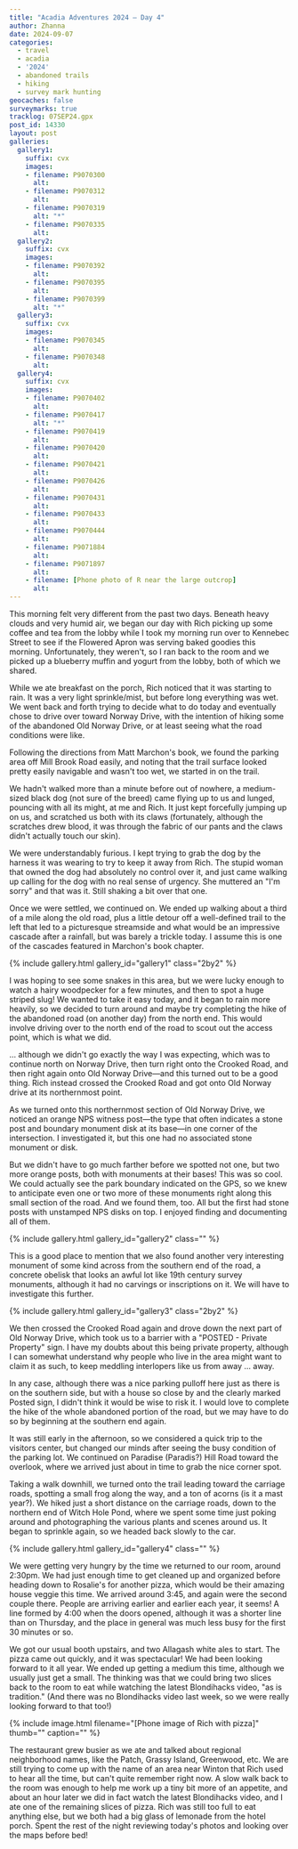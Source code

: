 ```yaml
---
title: "Acadia Adventures 2024 – Day 4"
author: Zhanna
date: 2024-09-07
categories: 
  - travel
  - acadia
  - '2024'
  - abandoned trails
  - hiking
  - survey mark hunting
geocaches: false
surveymarks: true
tracklog: 07SEP24.gpx
post_id: 14330
layout: post
galleries:
  gallery1:
    suffix: cvx
    images:
    - filename: P9070300
      alt:        
    - filename: P9070312
      alt: 
    - filename: P9070319
      alt: "*"        
    - filename: P9070335
      alt:   
  gallery2:
    suffix: cvx
    images:
    - filename: P9070392
      alt:        
    - filename: P9070395
      alt: 
    - filename: P9070399
      alt: "*"          
  gallery3:
    suffix: cvx
    images:
    - filename: P9070345
      alt:        
    - filename: P9070348
      alt:       
  gallery4:
    suffix: cvx
    images:
    - filename: P9070402
      alt:        
    - filename: P9070417
      alt: "*"   
    - filename: P9070419
      alt:        
    - filename: P9070420
      alt:  
    - filename: P9070421
      alt:        
    - filename: P9070426
      alt:  
    - filename: P9070431
      alt:        
    - filename: P9070433
      alt:  
    - filename: P9070444
      alt:        
    - filename: P9071884
      alt:     
    - filename: P9071897
      alt:     
    - filename: [Phone photo of R near the large outcrop]
      alt:                
---
```


This morning felt very different from the past two days. Beneath heavy clouds and very humid air, we began our day with Rich picking up some coffee and tea from the lobby while I took my morning run over to Kennebec Street to see if the Flowered Apron was serving baked goodies this morning. Unfortunately, they weren't, so I ran back to the room and we picked up a blueberry muffin and yogurt from the lobby, both of which we shared.

While we ate breakfast on the porch, Rich noticed that it was starting to rain. It was a very light sprinkle/mist, but before long everything was wet. We went back and forth trying to decide what to do today and eventually chose to drive over toward Norway Drive, with the intention of hiking some of the abandoned Old Norway Drive, or at least seeing what the road conditions were like.

Following the directions from Matt Marchon's book, we found the parking area off Mill Brook Road easily, and noting that the trail surface looked pretty easily navigable and wasn't too wet, we started in on the trail. 

We hadn't walked more than a minute before out of nowhere, a medium-sized black dog (not sure of the breed) came flying up to us and lunged, pouncing with all its might, at me and Rich. It just kept forcefully jumping up on us, and scratched us both with its claws (fortunately, although the scratches drew blood, it was through the fabric of our pants and the claws didn't actually touch our skin). 

We were understandably furious. I kept trying to grab the dog by the harness it was wearing to try to keep it away from Rich. The stupid woman that owned the dog had absolutely no control over it, and just came walking up calling for the dog with no real sense of urgency. She muttered an "I'm sorry" and that was it. Still shaking a bit over that one.

Once we were settled, we continued on. We ended up walking about a third of a mile along the old road, plus a little detour off a well-defined trail to the left that led to a picturesque streamside and what would be an impressive cascade after a rainfall, but was barely a trickle today. I assume this is one of the cascades featured in Marchon's book chapter. 

{% include gallery.html gallery_id="gallery1" class="2by2" %}

I was hoping to see some snakes in this area, but we were lucky enough to watch a hairy woodpecker for a few minutes, and then to spot a huge striped slug! We wanted to take it easy today, and it began to rain more heavily, so we decided to turn around and maybe try completing the hike of the abandoned road (on another day) from the north end. This would involve driving over to the north end of the road to scout out the access point, which is what we did. 

... although we didn't go exactly the way I was expecting, which was to continue north on Norway Drive, then turn right onto the Crooked Road, and then right again onto Old Norway Drive—and this turned out to be a good thing. Rich instead crossed the Crooked Road and got onto Old Norway drive at its northernmost point.

As we turned onto this northernmost section of Old Norway Drive, we noticed an orange NPS witness post—the type that often indicates a stone post and boundary monument disk at its base—in one corner of the intersection. I investigated it, but this one had no associated stone monument or disk.

But we didn't have to go much farther before we spotted not one, but two more orange posts, both with monuments at their bases! This was so cool. We could actually see the park boundary indicated on the GPS, so we knew to anticipate even one or two more of these monuments right along this small section of the road. And we found them, too.  All but the first had stone posts with unstamped NPS disks on top. I enjoyed finding and documenting all of them.

{% include gallery.html gallery_id="gallery2" class="" %}

This is a good place to mention that we also found another very interesting monument of some kind across from the southern end of the road, a concrete obelisk that looks an awful lot like 19th century survey monuments, although it had no carvings or inscriptions on it. We will have to investigate this further.

{% include gallery.html gallery_id="gallery3" class="2by2" %}

We then crossed the Crooked Road again and drove down the next part of Old Norway Drive, which took us to a barrier with a "POSTED - Private Property" sign. I have my doubts about this being private property, although I can somewhat understand why people who live in the area might want to claim it as such, to keep meddling interlopers like us from away ... away. 

In any case, although there was a nice parking pulloff here just as there is on the southern side, but with a house so close by and the clearly marked Posted sign, I didn't think it would be wise to risk it. I would love to complete the hike of the whole abandoned portion of the road, but we may have to do so by beginning at the southern end again.

It was still early in the afternoon, so we considered a quick trip to the visitors center, but changed our minds after seeing the busy condition of the parking lot. We continued on Paradise (Paradis?) Hill Road toward the overlook, where we arrived just about in time to grab the nice corner spot. 

Taking a walk downhill, we turned onto the trail leading toward the carriage roads, spotting a small frog along the way, and a ton of acorns (is it a mast year?). We hiked just a short distance on the carriage roads, down to the northern end of Witch Hole Pond, where we spent some time just poking around and photographing the various plants and scenes around us. It began to sprinkle again, so we headed back slowly to the car.

{% include gallery.html gallery_id="gallery4" class="" %}

We were getting very hungry by the time we returned to our room, around 2:30pm. We had just enough time to get cleaned up and organized before heading down to Rosalie's for another pizza, which would be their amazing house veggie this time. We arrived around 3:45, and again were the second couple there. People are arriving earlier and earlier each year, it seems! A line formed by 4:00 when the doors opened, although it was a shorter line than on Thursday, and the place in general was much less busy for the first 30 minutes or so. 

We got our usual booth upstairs, and two Allagash white ales to start. The pizza came out quickly, and it was spectacular! We had been looking forward to it all year. We ended up getting a medium this time, although we usually just get a small. The thinking was that we could bring two slices back to the room to eat while watching the latest Blondihacks video, "as is tradition." (And there was no Blondihacks video last week, so we were really looking forward to that too!)

{% include image.html filename="[Phone image of Rich with pizza]" thumb="" caption="" %}

The restaurant grew busier as we ate and talked about regional neighborhood names, like the Patch, Grassy Island, Greenwood, etc. We are still trying to come up with the name of an area near Winton that Rich used to hear all the time, but can't quite remember right now. A slow walk back to the room was enough to help me work up a tiny bit more of an appetite, and about an hour later we did in fact watch the latest Blondihacks video, and I ate one of the remaining slices of pizza. Rich was still too full to eat anything else, but we both had a big glass of lemonade from the hotel porch. Spent the rest of the night reviewing today's photos and looking over the maps before bed!